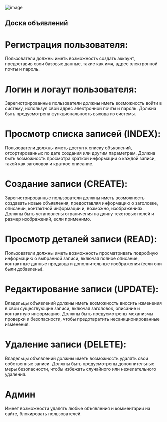 ![image](https://github.com/DanMandrus/BulletinBoard/assets/128230698/5beb6a69-b931-4ff9-bc9a-22492f7bb412)

## Доска объявлений

# Регистрация пользователя:
Пользователи должны иметь возможность создать аккаунт, предоставив свои базовые данные, такие как имя, адрес электронной почты и пароль.

# Логин и логаут пользователя:
Зарегистрированные пользователи должны иметь возможность войти в систему, используя свой адрес электронной почты и пароль.
Должна быть предусмотрена функциональность выхода из системы.

# Просмотр списка записей (INDEX):
Пользователи должны иметь доступ к списку объявлений, отсортированных по дате создания или другим параметрам.
Должна быть возможность просмотра краткой информации о каждой записи, такой как заголовок и краткое описание.

# Создание записи (CREATE):
Зарегистрированные пользователи должны иметь возможность создавать новые объявления, предоставляя информацию о заголовке, описании, контактной информации и, возможно, изображениях.
Должны быть установлены ограничения на длину текстовых полей и размер изображений, если применимо.

# Просмотр деталей записи (READ):
Пользователи должны иметь возможность просматривать подробную информацию о выбранной записи, включая полное описание, контактные данные продавца и дополнительные изображения (если они были добавлены).

# Редактирование записи (UPDATE):
Владельцы объявлений должны иметь возможность вносить изменения в свои существующие записи, включая заголовок, описание и контактную информацию.
Должны быть предусмотрены механизмы проверки и безопасности, чтобы предотвратить несанкционированные изменения.

# Удаление записи (DELETE):
Владельцы объявлений должны иметь возможность удалять свои собственные записи.
Должны быть предусмотрены дополнительные меры безопасности, чтобы избежать случайного или нежелательного удаления.

# Админ
Имеет возможности удалять любые объявления и комментарии на сайте, блокировать пользователей.
